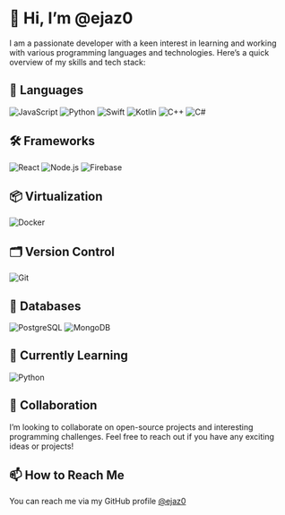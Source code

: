 # 👋 Hi, I’m @ejaz0

I am a passionate developer with a keen interest in learning and working with various programming languages and technologies. Here’s a quick overview of my skills and tech stack:

## 🚀 Languages
<p>
  <img src="https://img.shields.io/badge/JavaScript-F7DF1E?style=flat&logo=javascript&logoColor=black" alt="JavaScript">
  <img src="https://img.shields.io/badge/Python-3776AB?style=flat&logo=python&logoColor=white" alt="Python">
  <img src="https://img.shields.io/badge/Swift-F05138?style=flat&logo=swift&logoColor=white" alt="Swift">
  <img src="https://img.shields.io/badge/Kotlin-0095D5?style=flat&logo=kotlin&logoColor=white" alt="Kotlin">
  <img src="https://img.shields.io/badge/C%2B%2B-00599C?style=flat&logo=c%2B%2B&logoColor=white" alt="C++">
  <img src="https://img.shields.io/badge/C%23-239120?style=flat&logo=c-sharp&logoColor=white" alt="C#">
</p>

## 🛠 Frameworks
<p>
  <img src="https://img.shields.io/badge/React-61DAFB?style=flat&logo=react&logoColor=black" alt="React">
  <img src="https://img.shields.io/badge/Node.js-339933?style=flat&logo=node-dot-js&logoColor=white" alt="Node.js">
  <img src="https://img.shields.io/badge/Firebase-FFCA28?style=flat&logo=firebase&logoColor=black" alt="Firebase">
</p>

## 📦 Virtualization
<p>
  <img src="https://img.shields.io/badge/Docker-2496ED?style=flat&logo=docker&logoColor=white" alt="Docker">
</p>

## 🗂 Version Control
<p>
  <img src="https://img.shields.io/badge/Git-F05032?style=flat&logo=git&logoColor=white" alt="Git">
</p>

## 💾 Databases
<p>
  <img src="https://img.shields.io/badge/PostgreSQL-336791?style=flat&logo=postgresql&logoColor=white" alt="PostgreSQL">
  <img src="https://img.shields.io/badge/MongoDB-47A248?style=flat&logo=mongodb&logoColor=white" alt="MongoDB">
</p>

## 🌱 Currently Learning
<p>
  <img src="https://img.shields.io/badge/Python-3776AB?style=flat&logo=python&logoColor=white" alt="Python">
</p>

## 💞️ Collaboration
I’m looking to collaborate on open-source projects and interesting programming challenges. Feel free to reach out if you have any exciting ideas or projects!

## 📫 How to Reach Me
You can reach me via my GitHub profile [@ejaz0](https://github.com/ejaz0)
